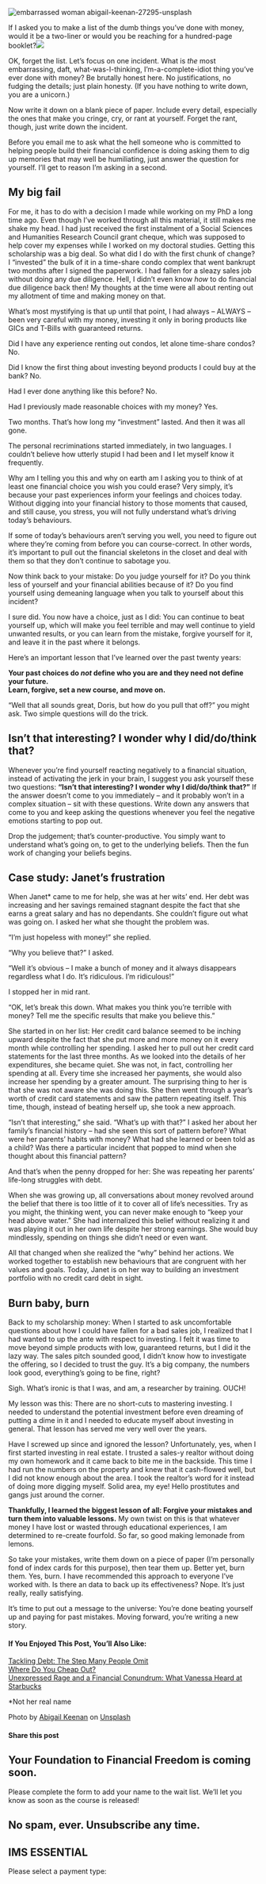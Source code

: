 ![embarrassed woman abigail-keenan-27295-unsplash](https://yourfinanciallaunchpad.com/wp-content/uploads/elementor/thumbs/embarrassed-woman-abigail-keenan-27295-unsplash-qdc6cpthe1jg09nepcheyd0ymqwyqy89x64timb4aw.jpg "embarrassed woman abigail-keenan-27295-unsplash")

If I asked you to make a list of the dumb things you’ve done with money, would it be a two-liner or would you be reaching for a hundred-page booklet?![](http://yflmainprod.wpengine.com/wp-content/uploads/2018/08/embarrassed-woman-abigail-keenan-27295-unsplash-300x293.jpg)

OK, forget the list. Let’s focus on one incident. What is *the* most embarrassing, daft, what-was-I-thinking, I’m-a-complete-idiot thing you’ve ever done with money? Be brutally honest here. No justifications, no fudging the details; just plain honesty. (If you have nothing to write down, you are a unicorn.)

Now write it down on a blank piece of paper. Include every detail, especially the ones that make you cringe, cry, or rant at yourself. Forget the rant, though, just write down the incident.

Before you email me to ask what the hell someone who is committed to helping people build their financial confidence is doing asking them to dig up memories that may well be humiliating, just answer the question for yourself. I’ll get to reason I’m asking in a second.

## My big fail

For me, it has to do with a decision I made while working on my PhD a long time ago. Even though I’ve worked through all this material, it still makes me shake my head. I had just received the first instalment of a Social Sciences and Humanities Research Council grant cheque, which was supposed to help cover my expenses while I worked on my doctoral studies. Getting this scholarship was a big deal. So what did I do with the first chunk of change? I “invested” the bulk of it in a time-share condo complex that went bankrupt two months after I signed the paperwork. I had fallen for a sleazy sales job without doing any due diligence. Hell, I didn’t even know *how* to do financial due diligence back then! My thoughts at the time were all about renting out my allotment of time and making money on that.

What’s most mystifying is that up until that point, I had always – ALWAYS – been very careful with my money, investing it only in boring products like GICs and T-Bills with guaranteed returns.

Did I have any experience renting out condos, let alone time-share condos? No.

Did I know the first thing about investing beyond products I could buy at the bank? No.

Had I ever done anything like this before? No.

Had I previously made reasonable choices with my money? Yes.

Two months. That’s how long my “investment” lasted. And then it was all gone.

The personal recriminations started immediately, in two languages. I couldn’t believe how utterly stupid I had been and I let myself know it frequently.

Why am I telling you this and why on earth am I asking you to think of at least one financial choice you wish you could erase? Very simply, it’s because your past experiences inform your feelings and choices today. Without digging into your financial history to those moments that caused, and still cause, you stress, you will not fully understand what’s driving today’s behaviours.

If some of today’s behaviours aren’t serving you well, you need to figure out where they’re coming from before you can course-correct. In other words, it’s important to pull out the financial skeletons in the closet and deal with them so that they don’t continue to sabotage you.

Now think back to your mistake: Do you judge yourself for it? Do you think less of yourself and your financial abilities because of it? Do you find yourself using demeaning language when you talk to yourself about this incident?

I sure did. You now have a choice, just as I did: You can continue to beat yourself up, which will make you feel terrible and may well continue to yield unwanted results, or you can learn from the mistake, forgive yourself for it, and leave it in the past where it belongs.

Here’s an important lesson that I’ve learned over the past twenty years:

**Your past choices do *not* define who you are and they need not define your future.**  
**Learn, forgive, set a new course, and move on.**

“Well that all sounds great, Doris, but how do you pull that off?” you might ask. Two simple questions will do the trick.

## Isn’t that interesting? I wonder why I did/do/think that?

Whenever you’re find yourself reacting negatively to a financial situation, instead of activating the jerk in your brain, I suggest you ask yourself these two questions: **“Isn’t that interesting? I wonder why I did/do/think that?”** If the answer doesn’t come to you immediately – and it probably won’t in a complex situation – sit with these questions. Write down any answers that come to you and keep asking the questions whenever you feel the negative emotions starting to pop out.

Drop the judgement; that’s counter-productive. You simply want to understand what’s going on, to get to the underlying beliefs. Then the fun work of changing your beliefs begins.

## Case study: Janet’s frustration

When Janet\* came to me for help, she was at her wits’ end. Her debt was increasing and her savings remained stagnant despite the fact that she earns a great salary and has no dependants. She couldn’t figure out what was going on. I asked her what she thought the problem was.

“I’m just hopeless with money!” she replied.

“Why you believe that?” I asked.

“Well it’s obvious – I make a bunch of money and it always disappears regardless what I do. It’s ridiculous. I’m ridiculous!”

I stopped her in mid rant.

“OK, let’s break this down. What makes you think you’re terrible with money? Tell me the specific results that make you believe this.”

She started in on her list: Her credit card balance seemed to be inching upward despite the fact that she put more and more money on it every month while controlling her spending. I asked her to pull out her credit card statements for the last three months. As we looked into the details of her expenditures, she became quiet. She was not, in fact, controlling her spending at all. Every time she increased her payments, she would also increase her spending by a greater amount. The surprising thing to her is that she was not aware she was doing this. She then went through a year’s worth of credit card statements and saw the pattern repeating itself. This time, though, instead of beating herself up, she took a new approach.

“Isn’t that interesting,” she said. “What’s up with that?” I asked her about her family’s financial history – had she seen this sort of pattern before? What were her parents’ habits with money? What had she learned or been told as a child? Was there a particular incident that popped to mind when she thought about this financial pattern?

And that’s when the penny dropped for her: She was repeating her parents’ life-long struggles with debt.

When she was growing up, all conversations about money revolved around the belief that there is too little of it to cover all of life’s necessities. Try as you might, the thinking went, you can never make enough to “keep your head above water.” She had internalized this belief without realizing it and was playing it out in her own life despite her strong earnings. She would buy mindlessly, spending on things she didn’t need or even want.

All that changed when she realized the “why” behind her actions. We worked together to establish new behaviours that are congruent with her values and goals. Today, Janet is on her way to building an investment portfolio with no credit card debt in sight.

## Burn baby, burn

Back to my scholarship money: When I started to ask uncomfortable questions about how I could have fallen for a bad sales job, I realized that I had wanted to up the ante with respect to investing. I felt it was time to move beyond simple products with low, guaranteed returns, but I did it the lazy way. The sales pitch sounded good, I didn’t know how to investigate the offering, so I decided to trust the guy. It’s a big company, the numbers look good, everything’s going to be fine, right?

Sigh. What’s ironic is that I was, and am, a researcher by training. OUCH!

My lesson was this: There are no short-cuts to mastering investing. I needed to understand the potential investment before even dreaming of putting a dime in it and I needed to educate myself about investing in general. That lesson has served me very well over the years.

Have I screwed up since and ignored the lesson? Unfortunately, yes, when I first started investing in real estate. I trusted a sales-y realtor without doing my own homework and it came back to bite me in the backside. This time I had run the numbers on the property and knew that it cash-flowed well, but I did not know enough about the area. I took the realtor’s word for it instead of doing more digging myself. Solid area, my eye! Hello prostitutes and gangs just around the corner.

**Thankfully, I learned the biggest lesson of all: Forgive your mistakes and turn them into valuable lessons.** My own twist on this is that whatever money I have lost or wasted through educational experiences, I am determined to re-create fourfold. So far, so good making lemonade from lemons.

So take your mistakes, write them down on a piece of paper (I’m personally fond of index cards for this purpose), then tear them up. Better yet, burn them. Yes, burn. I have recommended this approach to everyone I’ve worked with. Is there an data to back up its effectiveness? Nope. It’s just really, really satisfying.

It’s time to put out a message to the universe: You’re done beating yourself up and paying for past mistakes. Moving forward, you’re writing a new story.

#### If You Enjoyed This Post, You’ll Also Like:

[Tackling Debt: The Step Many People Omit](https://yflmainprod.wpengine.com/2018/03/tackling-debt-the-step-many-people-omit/)  
[Where Do You Cheap Out?](https://yflmainprod.wpengine.com/2018/03/where-do-you-cheap-out/)  
[Unexpressed Rage and a Financial Conundrum: What Vanessa Heard at Starbucks](https://yflmainprod.wpengine.com/2018/08/unexpressed-rage-and-a-financial-conundrum-what-vanessa-heard-at-starbucks/)

\*Not her real name

Photo by [Abigail Keenan](https://unsplash.com/photos/99C5lrAyxpQ?utm_source=unsplash&utm_medium=referral&utm_content=creditCopyText) on [Unsplash](https://unsplash.com/?utm_source=unsplash&utm_medium=referral&utm_content=creditCopyText)

#### Share this post

## Your Foundation to Financial Freedom is coming soon.

Please complete the form to add your name to the wait list. We’ll let you know as soon as the course is released!

## No spam, ever. Unsubscribe any time.

## IMS ESSENTIAL

Please select a payment type: